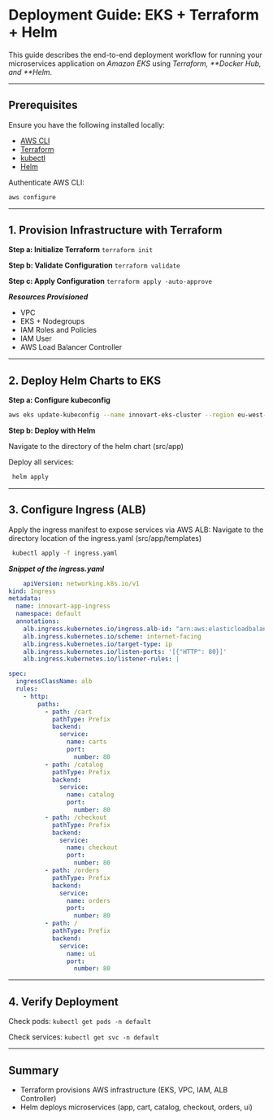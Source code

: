 # Deployment Guide: EKS + Terraform + Helm

This guide describes the end-to-end deployment workflow for running your microservices application on _Amazon EKS_ using _Terraform, **Docker Hub, and **Helm_.

---

## Prerequisites

Ensure you have the following installed locally:

- [AWS CLI](https://docs.aws.amazon.com/cli/latest/userguide/getting-started-install.html)
- [Terraform](https://developer.hashicorp.com/terraform/tutorials/aws-get-started/install-cli)
- [kubectl](https://kubernetes.io/docs/tasks/tools/)
- [Helm](https://helm.sh/docs/intro/install/)

Authenticate AWS CLI:

```bash
aws configure

```
---

## 1. Provision Infrastructure with Terraform

**Step a: Initialize Terraform**
`terraform init`

**Step b: Validate Configuration**
`terraform validate`

**Step c: Apply Configuration**
`terraform apply -auto-approve`

**_Resources Provisioned_**

- VPC
- EKS + Nodegroups
- IAM Roles and Policies
- IAM User
- AWS Load Balancer Controller

---

## 2. Deploy Helm Charts to EKS

**Step a: Configure kubeconfig**

```bash
aws eks update-kubeconfig --name innovart-eks-cluster --region eu-west-1
```

**Step b: Deploy with Helm**

Navigate to the directory of the helm chart (src/app)

Deploy all services:

```bash
 helm apply
```

---

## 3. Configure Ingress (ALB)

Apply the ingress manifest to expose services via AWS ALB:
Navigate to the directory location of the ingress.yaml (src/app/templates)

```bash
 kubectl apply -f ingress.yaml
```

**_Snippet of the ingress.yaml_**

```yaml
    apiVersion: networking.k8s.io/v1
kind: Ingress
metadata:
  name: innovart-app-ingress
  namespace: default
  annotations:
    alb.ingress.kubernetes.io/ingress.alb-id: "arn:aws:elasticloadbalancing:eu-west-1:504178855667:loadbalancer/app/app-lb/ca2ee6c554471169"
    alb.ingress.kubernetes.io/scheme: internet-facing
    alb.ingress.kubernetes.io/target-type: ip
    alb.ingress.kubernetes.io/listen-ports: '[{"HTTP": 80}]'
    alb.ingress.kubernetes.io/listener-rules: |

spec:
  ingressClassName: alb
  rules:
    - http:
        paths:
          - path: /cart
            pathType: Prefix
            backend:
              service:
                name: carts
                port:
                  number: 80
          - path: /catalog
            pathType: Prefix
            backend:
              service:
                name: catalog
                port:
                  number: 80
          - path: /checkout
            pathType: Prefix
            backend:
              service:
                name: checkout
                port:
                  number: 80
          - path: /orders
            pathType: Prefix
            backend:
              service:
                name: orders
                port:
                  number: 80
          - path: /
            pathType: Prefix
            backend:
              service:
                name: ui
                port:
                  number: 80
```

---

## 4. Verify Deployment

Check pods:
`kubectl get pods -n default`

Check services:
`kubectl get svc -n default`

---

## Summary

- Terraform provisions AWS infrastructure (EKS, VPC, IAM, ALB Controller)
- Helm deploys microservices (app, cart, catalog, checkout, orders, ui)
